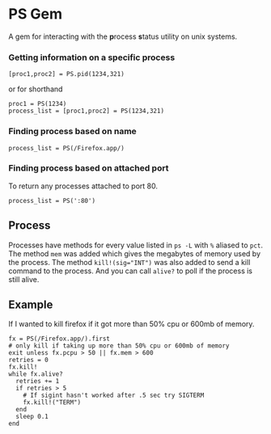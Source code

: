 # PS Gem
A gem for interacting with the **p**rocess **s**tatus utility on unix systems.

### Getting information on a specific process

    [proc1,proc2] = PS.pid(1234,321)

or for shorthand

    proc1 = PS(1234)
    process_list = [proc1,proc2] = PS(1234,321)

### Finding process based on name

    process_list = PS(/Firefox.app/)

### Finding process based on attached port

To return any processes attached to port 80.

    process_list = PS(':80')

## Process

Processes have methods for every value listed in `ps -L` with `%` aliased to `pct`. The method `mem` was added which gives the megabytes of memory used by the process. The method `kill!(sig="INT")` was also added to send a kill command to the process. And you can call `alive?` to poll if the process is still alive.

## Example

If I wanted to kill firefox if it got more than 50% cpu or 600mb of memory.

    fx = PS(/Firefox.app/).first
    # only kill if taking up more than 50% cpu or 600mb of memory
    exit unless fx.pcpu > 50 || fx.mem > 600
    retries = 0
    fx.kill!
    while fx.alive?
      retries += 1
      if retries > 5
        # If sigint hasn't worked after .5 sec try SIGTERM
        fx.kill!("TERM")
      end
      sleep 0.1
    end